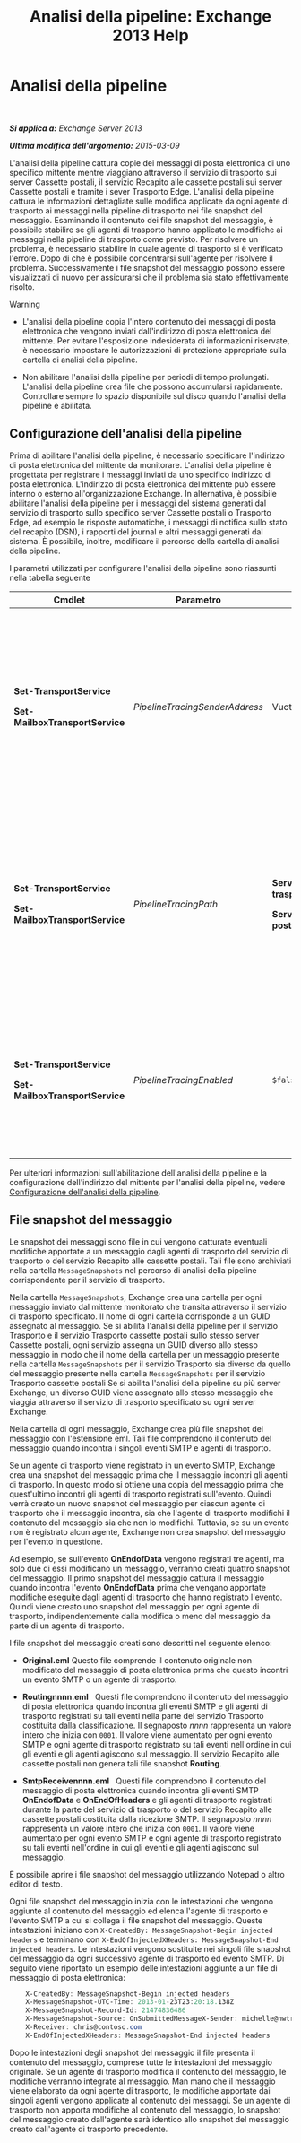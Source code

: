 ﻿---
title: 'Analisi della pipeline: Exchange 2013 Help'
TOCTitle: Analisi della pipeline
ms:assetid: e7780499-9a6f-48b1-aea8-df88ecd8b18a
ms:mtpsurl: https://technet.microsoft.com/it-it/library/Bb125018(v=EXCHG.150)
ms:contentKeyID: 52063113
ms.date: 05/22/2018
mtps_version: v=EXCHG.150
ms.translationtype: MT
---

# Analisi della pipeline

 

_**Si applica a:** Exchange Server 2013_

_**Ultima modifica dell'argomento:** 2015-03-09_

L'analisi della pipeline cattura copie dei messaggi di posta elettronica di uno specifico mittente mentre viaggiano attraverso il servizio di trasporto sui server Cassette postali, il servizio Recapito alle cassette postali sui server Cassette postali e tramite i sever Trasporto Edge. L'analisi della pipeline cattura le informazioni dettagliate sulle modifica applicate da ogni agente di trasporto ai messaggi nella pipeline di trasporto nei file snapshot del messaggio. Esaminando il contenuto dei file snapshot del messaggio, è possibile stabilire se gli agenti di trasporto hanno applicato le modifiche ai messaggi nella pipeline di trasporto come previsto. Per risolvere un problema, è necessario stabilire in quale agente di trasporto si è verificato l'errore. Dopo di che è possibile concentrarsi sull'agente per risolvere il problema. Successivamente i file snapshot del messaggio possono essere visualizzati di nuovo per assicurarsi che il problema sia stato effettivamente risolto.


> [!WARNING]
> <UL>
> <LI>
> <P>L'analisi della pipeline copia l'intero contenuto dei messaggi di posta elettronica che vengono inviati dall'indirizzo di posta elettronica del mittente. Per evitare l'esposizione indesiderata di informazioni riservate, è necessario impostare le autorizzazioni di protezione appropriate sulla cartella di analisi della pipeline.</P>
> <LI>
> <P>Non abilitare l'analisi della pipeline per periodi di tempo prolungati. L'analisi della pipeline crea file che possono accumularsi rapidamente. Controllare sempre lo spazio disponibile sul disco quando l'analisi della pipeline è abilitata.</P></LI></UL>



## Configurazione dell'analisi della pipeline

Prima di abilitare l'analisi della pipeline, è necessario specificare l'indirizzo di posta elettronica del mittente da monitorare. L'analisi della pipeline è progettata per registrare i messaggi inviati da uno specifico indirizzo di posta elettronica. L'indirizzo di posta elettronica del mittente può essere interno o esterno all'organizzazione Exchange. In alternativa, è possibile abilitare l'analisi della pipeline per i messaggi del sistema generati dal servizio di trasporto sullo specifico server Cassette postali o Trasporto Edge, ad esempio le risposte automatiche, i messaggi di notifica sullo stato del recapito (DSN), i rapporti del journal e altri messaggi generati dal sistema. È possibile, inoltre, modificare il percorso della cartella di analisi della pipeline.

I parametri utilizzati per configurare l'analisi della pipeline sono riassunti nella tabella seguente


<table>
<colgroup>
<col style="width: 25%" />
<col style="width: 25%" />
<col style="width: 25%" />
<col style="width: 25%" />
</colgroup>
<thead>
<tr class="header">
<th>Cmdlet</th>
<th>Parametro</th>
<th>Valore predefinito</th>
<th>Descrizione</th>
</tr>
</thead>
<tbody>
<tr class="odd">
<td><p><strong>Set-TransportService</strong></p>
<p><strong>Set-MailboxTransportService</strong></p></td>
<td><p><em>PipelineTracingSenderAddress</em></p></td>
<td><p>Vuoto (<code>$null</code>)</p></td>
<td><p>Specificare l'indirizzo di posta elettronica del mittente dal monitorare.</p>
<p>Specificare il valore &quot;&lt;&gt;&quot; per monitorare i messaggi generati dal sistema inviati al servizio di trasporto specificato sul server.</p></td>
</tr>
<tr class="even">
<td><p><strong>Set-TransportService</strong></p>
<p><strong>Set-MailboxTransportService</strong></p></td>
<td><p><em>PipelineTracingPath</em></p></td>
<td><p><strong>Servizio di trasporto</strong>   <code>%ExchangeInstallPath%TransportRoles\Logs\Hub\PipelineTracing</code></p>
<p><strong>Servizio Trasporto cassette postali</strong>   <code>%ExchangeInstallPath%TransportRoles\Logs\Mailbox\PipelineTracing</code></p></td>
<td><p>Il percorso deve trovarsi sul server locale. I percorsi UNC non sono supportati.</p>
<p>Il percorso specificato contiene la cartella <code>MessageSnapshots</code> in cui sono archiviati i file di analisi della pipeline.</p></td>
</tr>
<tr class="odd">
<td><p><strong>Set-TransportService</strong></p>
<p><strong>Set-MailboxTransportService</strong></p></td>
<td><p><em>PipelineTracingEnabled</em></p></td>
<td><p><code>$false</code></p></td>
<td><p>È possibile abilitare l'analisi della pipeline solo per il servizio di trasporto specificato sul server dopo aver configurato l'indirizzo del mittente da monitorare.</p></td>
</tr>
</tbody>
</table>


Per ulteriori informazioni sull'abilitazione dell'analisi della pipeline e la configurazione dell'indirizzo del mittente per l'analisi della pipeline, vedere [Configurazione dell'analisi della pipeline](configure-pipeline-tracing-exchange-2013-help.md).

## File snapshot del messaggio

Le snapshot dei messaggi sono file in cui vengono catturate eventuali modifiche apportate a un messaggio dagli agenti di trasporto del servizio di trasporto o del servizio Recapito alle cassette postali. Tali file sono archiviati nella cartella `MessageSnapshots` nel percorso di analisi della pipeline corrispondente per il servizio di trasporto.

Nella cartella `MessageSnapshots`, Exchange crea una cartella per ogni messaggio inviato dal mittente monitorato che transita attraverso il servizio di trasporto specificato. Il nome di ogni cartella corrisponde a un GUID assegnato al messaggio. Se si abilita l'analisi della pipeline per il servizio Trasporto e il servizio Trasporto cassette postali sullo stesso server Cassette postali, ogni servizio assegna un GUID diverso allo stesso messaggio in modo che il nome della cartella per un messaggio presente nella cartella `MessageSnapshots` per il servizio Trasporto sia diverso da quello del messaggio presente nella cartella `MessageSnapshots` per il servizio Trasporto cassette postali Se si abilita l'analisi della pipeline su più server Exchange, un diverso GUID viene assegnato allo stesso messaggio che viaggia attraverso il servizio di trasporto specificato su ogni server Exchange.

Nella cartella di ogni messaggio, Exchange crea più file snapshot del messaggio con l'estensione eml. Tali file comprendono il contenuto del messaggio quando incontra i singoli eventi SMTP e agenti di trasporto.

Se un agente di trasporto viene registrato in un evento SMTP, Exchange crea una snapshot del messaggio prima che il messaggio incontri gli agenti di trasporto. In questo modo si ottiene una copia del messaggio prima che quest'ultimo incontri gli agenti di trasporto registrati sull'evento. Quindi verrà creato un nuovo snapshot del messaggio per ciascun agente di trasporto che il messaggio incontra, sia che l'agente di trasporto modifichi il contenuto del messaggio sia che non lo modifichi. Tuttavia, se su un evento non è registrato alcun agente, Exchange non crea snapshot del messaggio per l'evento in questione.

Ad esempio, se sull'evento **OnEndofData** vengono registrati tre agenti, ma solo due di essi modificano un messaggio, verranno creati quattro snapshot del messaggio. Il primo snapshot del messaggio cattura il messaggio quando incontra l'evento **OnEndofData** prima che vengano apportate modifiche eseguite dagli agenti di trasporto che hanno registrato l'evento. Quindi viene creato uno snapshot del messaggio per ogni agente di trasporto, indipendentemente dalla modifica o meno del messaggio da parte di un agente di trasporto.

I file snapshot del messaggio creati sono descritti nel seguente elenco:

  - **Original.eml** Questo file comprende il contenuto originale non modificato del messaggio di posta elettronica prima che questo incontri un evento SMTP o un agente di trasporto.

  - **Routingnnnn.eml**   Questi file comprendono il contenuto del messaggio di posta elettronica quando incontra gli eventi SMTP e gli agenti di trasporto registrati su tali eventi nella parte del servizio Trasporto costituita dalla classificazione. Il segnaposto *nnnn* rappresenta un valore intero che inizia con `0001`. Il valore viene aumentato per ogni evento SMTP e ogni agente di trasporto registrato su tali eventi nell'ordine in cui gli eventi e gli agenti agiscono sul messaggio. Il servizio Recapito alle cassette postali non genera tali file snapshot **Routing**.

  - **SmtpReceivennnn.eml**   Questi file comprendono il contenuto del messaggio di posta elettronica quando incontra gli eventi SMTP **OnEndofData** e **OnEndOfHeaders** e gli agenti di trasporto registrati durante la parte del servizio di trasporto o del servizio Recapito alle cassette postali costituita dalla ricezione SMTP. Il segnaposto *nnnn* rappresenta un valore intero che inizia con `0001`. Il valore viene aumentato per ogni evento SMTP e ogni agente di trasporto registrato su tali eventi nell'ordine in cui gli eventi e gli agenti agiscono sul messaggio.

È possibile aprire i file snapshot del messaggio utilizzando Notepad o altro editor di testo.

Ogni file snapshot del messaggio inizia con le intestazioni che vengono aggiunte al contenuto del messaggio ed elenca l'agente di trasporto e l'evento SMTP a cui si collega il file snapshot del messaggio. Queste intestazioni iniziano con `X-CreatedBy: MessageSnapshot-Begin injected headers` e terminano con `X-EndOfInjectedXHeaders: MessageSnapshot-End injected headers`. Le intestazioni vengono sostituite nei singoli file snapshot del messaggio da ogni successivo agente di trasporto ed evento SMTP. Di seguito viene riportato un esempio delle intestazioni aggiunte a un file di messaggio di posta elettronica:
```powershell
    X-CreatedBy: MessageSnapshot-Begin injected headers
    X-MessageSnapshot-UTC-Time: 2013-01-23T23:20:18.138Z
    X-MessageSnapshot-Record-Id: 21474836486
    X-MessageSnapshot-Source: OnSubmittedMessageX-Sender: michelle@nwtraders.com
    X-Receiver: chris@contoso.com
    X-EndOfInjectedXHeaders: MessageSnapshot-End injected headers
```
Dopo le intestazioni degli snapshot del messaggio il file presenta il contenuto del messaggio, comprese tutte le intestazioni del messaggio originale. Se un agente di trasporto modifica il contenuto del messaggio, le modifiche verranno integrate al messaggio. Man mano che il messaggio viene elaborato da ogni agente di trasporto, le modifiche apportate dai singoli agenti vengono applicate al contenuto dei messaggi. Se un agente di trasporto non apporta modifiche al contenuto del messaggio, lo snapshot del messaggio creato dall'agente sarà identico allo snapshot del messaggio creato dall'agente di trasporto precedente.

